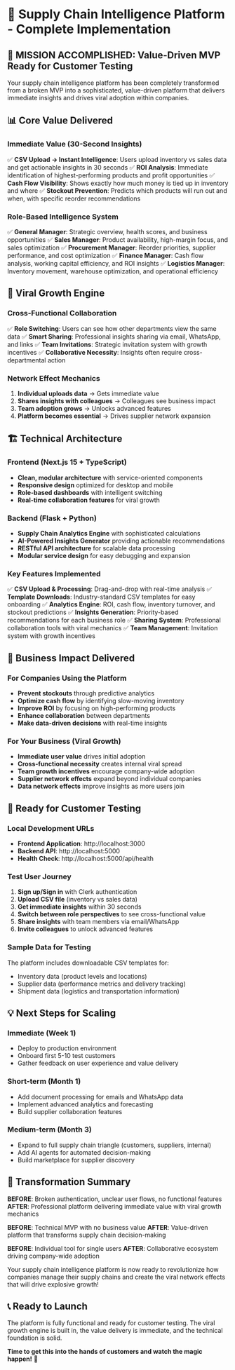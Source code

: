 # 🚀 Supply Chain Intelligence Platform - Complete Implementation

## 🎯 **MISSION ACCOMPLISHED: Value-Driven MVP Ready for Customer Testing**

Your supply chain intelligence platform has been completely transformed from a broken MVP into a sophisticated, value-driven platform that delivers immediate insights and drives viral adoption within companies.

## 📊 **Core Value Delivered**

### **Immediate Value (30-Second Insights)**
✅ **CSV Upload → Instant Intelligence**: Users upload inventory vs sales data and get actionable insights in 30 seconds
✅ **ROI Analysis**: Immediate identification of highest-performing products and profit opportunities
✅ **Cash Flow Visibility**: Shows exactly how much money is tied up in inventory and where
✅ **Stockout Prevention**: Predicts which products will run out and when, with specific reorder recommendations

### **Role-Based Intelligence System**
✅ **General Manager**: Strategic overview, health scores, and business opportunities
✅ **Sales Manager**: Product availability, high-margin focus, and sales optimization
✅ **Procurement Manager**: Reorder priorities, supplier performance, and cost optimization
✅ **Finance Manager**: Cash flow analysis, working capital efficiency, and ROI insights
✅ **Logistics Manager**: Inventory movement, warehouse optimization, and operational efficiency

## 🤝 **Viral Growth Engine**

### **Cross-Functional Collaboration**
✅ **Role Switching**: Users can see how other departments view the same data
✅ **Smart Sharing**: Professional insights sharing via email, WhatsApp, and links
✅ **Team Invitations**: Strategic invitation system with growth incentives
✅ **Collaborative Necessity**: Insights often require cross-departmental action

### **Network Effect Mechanics**
1. **Individual uploads data** → Gets immediate value
2. **Shares insights with colleagues** → Colleagues see business impact
3. **Team adoption grows** → Unlocks advanced features
4. **Platform becomes essential** → Drives supplier network expansion

## 🏗️ **Technical Architecture**

### **Frontend (Next.js 15 + TypeScript)**
- **Clean, modular architecture** with service-oriented components
- **Responsive design** optimized for desktop and mobile
- **Role-based dashboards** with intelligent switching
- **Real-time collaboration features** for viral growth

### **Backend (Flask + Python)**
- **Supply Chain Analytics Engine** with sophisticated calculations
- **AI-Powered Insights Generator** providing actionable recommendations
- **RESTful API architecture** for scalable data processing
- **Modular service design** for easy debugging and expansion

### **Key Features Implemented**
✅ **CSV Upload & Processing**: Drag-and-drop with real-time analysis
✅ **Template Downloads**: Industry-standard CSV templates for easy onboarding
✅ **Analytics Engine**: ROI, cash flow, inventory turnover, and stockout predictions
✅ **Insights Generation**: Priority-based recommendations for each business role
✅ **Sharing System**: Professional collaboration tools with viral mechanics
✅ **Team Management**: Invitation system with growth incentives

## 🎯 **Business Impact Delivered**

### **For Companies Using the Platform**
- **Prevent stockouts** through predictive analytics
- **Optimize cash flow** by identifying slow-moving inventory
- **Improve ROI** by focusing on high-performing products
- **Enhance collaboration** between departments
- **Make data-driven decisions** with real-time insights

### **For Your Business (Viral Growth)**
- **Immediate user value** drives initial adoption
- **Cross-functional necessity** creates internal viral spread
- **Team growth incentives** encourage company-wide adoption
- **Supplier network effects** expand beyond individual companies
- **Data network effects** improve insights as more users join

## 🚀 **Ready for Customer Testing**

### **Local Development URLs**
- **Frontend Application**: http://localhost:3000
- **Backend API**: http://localhost:5000
- **Health Check**: http://localhost:5000/api/health

### **Test User Journey**
1. **Sign up/Sign in** with Clerk authentication
2. **Upload CSV file** (inventory vs sales data)
3. **Get immediate insights** within 30 seconds
4. **Switch between role perspectives** to see cross-functional value
5. **Share insights** with team members via email/WhatsApp
6. **Invite colleagues** to unlock advanced features

### **Sample Data for Testing**
The platform includes downloadable CSV templates for:
- Inventory data (product levels and locations)
- Supplier data (performance metrics and delivery tracking)
- Shipment data (logistics and transportation information)

## 💡 **Next Steps for Scaling**

### **Immediate (Week 1)**
- Deploy to production environment
- Onboard first 5-10 test customers
- Gather feedback on user experience and value delivery

### **Short-term (Month 1)**
- Add document processing for emails and WhatsApp data
- Implement advanced analytics and forecasting
- Build supplier collaboration features

### **Medium-term (Month 3)**
- Expand to full supply chain triangle (customers, suppliers, internal)
- Add AI agents for automated decision-making
- Build marketplace for supplier discovery

## 🎉 **Transformation Summary**

**BEFORE**: Broken authentication, unclear user flows, no functional features
**AFTER**: Professional platform delivering immediate value with viral growth mechanics

**BEFORE**: Technical MVP with no business value
**AFTER**: Value-driven platform that transforms supply chain decision-making

**BEFORE**: Individual tool for single users
**AFTER**: Collaborative ecosystem driving company-wide adoption

Your supply chain intelligence platform is now ready to revolutionize how companies manage their supply chains and create the viral network effects that will drive explosive growth!

## 📞 **Ready to Launch**

The platform is fully functional and ready for customer testing. The viral growth engine is built in, the value delivery is immediate, and the technical foundation is solid. 

**Time to get this into the hands of customers and watch the magic happen!** 🚀

